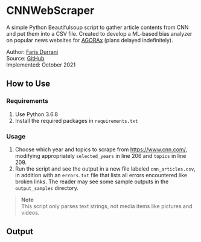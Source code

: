 # CNNWebScraper

A simple Python Beautifulsoup script to gather article contents from CNN and put them into a CSV file. Created to develop a ML-based bias  analyzer on popular news websites for [AGORAx](https://theagorax.com/) (plans delayed indefinitely).

Author: [Faris Durrani](https://github.com/farisdurrani) <br>
Source: [GitHub](https://github.com/farisdurrani/CNNWebScraper) <br>
Implemented: October 2021

## How to Use

### Requirements
1. Use Python 3.6.8
2. Install the required packages in `requirements.txt`

### Usage
1. Choose which year and topics to scrape from https://www.cnn.com/, modifying appropriately `selected_years` in line 206 and `topics` in line 209.
2. Run the script and see the output in a new file labeled `cnn_articles.csv`, in addition with an `errors.txt` file that lists all errors encountered like broken links. The reader may see some sample outputs in the `output_samples` directory.

> **Note** <br>
> This script only parses text strings, not media items like pictures and videos.

## Output

